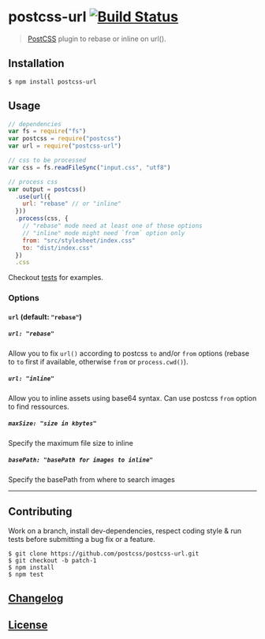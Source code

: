 # postcss-url [![Build Status](https://travis-ci.org/postcss/postcss-url.png)](https://travis-ci.org/postcss/postcss-url)

> [PostCSS](https://github.com/postcss/postcss) plugin to rebase or inline on url().

## Installation

    $ npm install postcss-url

## Usage

```js
// dependencies
var fs = require("fs")
var postcss = require("postcss")
var url = require("postcss-url")

// css to be processed
var css = fs.readFileSync("input.css", "utf8")

// process css
var output = postcss()
  .use(url({
    url: "rebase" // or "inline"
  }))
  .process(css, {
    // "rebase" mode need at least one of those options
    // "inline" mode might need `from` option only
    from: "src/stylesheet/index.css"
    to: "dist/index.css"
  })
  .css
```

Checkout [tests](test) for examples.

### Options

#### `url` (default: `"rebase"`)

##### `url: "rebase"`

Allow you to fix `url()` according to postcss `to` and/or `from` options (rebase to `to` first if available, otherwise `from` or `process.cwd()`).

##### `url: "inline"`

Allow you to inline assets using base64 syntax. Can use postcss `from` option to find ressources.

##### `maxSize: "size in kbytes"`

Specify the maximum file size to inline

##### `basePath: "basePath for images to inline"`

Specify the basePath from where to search images

---

## Contributing

Work on a branch, install dev-dependencies, respect coding style & run tests before submitting a bug fix or a feature.

    $ git clone https://github.com/postcss/postcss-url.git
    $ git checkout -b patch-1
    $ npm install
    $ npm test

## [Changelog](CHANGELOG.md)

## [License](LICENSE)

